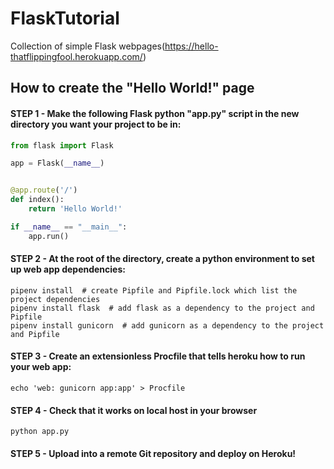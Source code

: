 # FlaskTutorial
Collection of simple Flask webpages(https://hello-thatflippingfool.herokuapp.com/)

How to create the "Hello World!" page
---
#### STEP 1 - Make the following Flask python "app.py" script in the new directory you want your project to be in:
```python
from flask import Flask

app = Flask(__name__)


@app.route('/')
def index():
    return 'Hello World!'

if __name__ == "__main__":
    app.run()
```
#### STEP 2 - At the root of the directory, create a python environment to set up web app dependencies:
```
pipenv install  # create Pipfile and Pipfile.lock which list the project dependencies
pipenv install flask  # add flask as a dependency to the project and Pipfile
pipenv install gunicorn  # add gunicorn as a dependency to the project and Pipfile
```
#### STEP 3 - Create an extensionless Procfile that tells heroku how to run your web app:
```
echo 'web: gunicorn app:app' > Procfile
```
#### STEP 4 - Check that it works on local host in your browser
```
python app.py
```
#### STEP 5 - Upload into a remote Git repository and deploy on Heroku!
